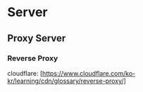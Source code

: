 # Server

## Proxy Server
### Reverse Proxy
cloudflare: [https://www.cloudflare.com/ko-kr/learning/cdn/glossary/reverse-proxy/] 